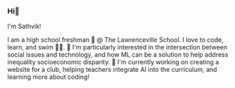 ### Hi👋

I'm  Sathvik!

I am a high school freshman 🏫 @ The Lawrenceville School. 
I love to code, learn, and swim 🏊‍♂️. 
🔭 I'm particularly interested in the intersection between social issues and technology, and how ML can be a solution to help address inequality socioeconomic disparity. 
🌱 I'm currently working on creating a website for a club, helping teachers integrate AI into the curriculum, and learning more about coding! 

